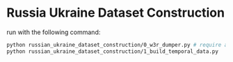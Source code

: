 # Russia Ukraine Dataset Construction

run with the following command:

```bash
python russian_ukraine_dataset_construction/0_w3r_dumper.py # require a W3R api key
python russian_ukraine_dataset_construction/1_build_temporal_data.py
```

